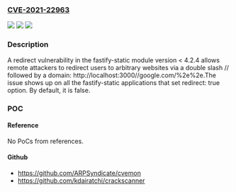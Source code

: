 ### [CVE-2021-22963](https://cve.mitre.org/cgi-bin/cvename.cgi?name=CVE-2021-22963)
![](https://img.shields.io/static/v1?label=Product&message=https%3A%2F%2Fgithub.com%2Ffastify%2Ffastify-static&color=blue)
![](https://img.shields.io/static/v1?label=Version&message=n%2Fa&color=blue)
![](https://img.shields.io/static/v1?label=Vulnerability&message=Open%20Redirect%20(CWE-601)&color=brighgreen)

### Description

A redirect vulnerability in the fastify-static module version < 4.2.4 allows remote attackers to redirect users to arbitrary websites via a double slash // followed by a domain: http://localhost:3000//google.com/%2e%2e.The issue shows up on all the fastify-static applications that set redirect: true option. By default, it is false.

### POC

#### Reference
No PoCs from references.

#### Github
- https://github.com/ARPSyndicate/cvemon
- https://github.com/kdairatchi/crackscanner

